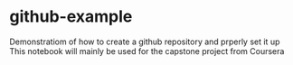 # github-example
Demonstratiom of how to create a github repository and prperly set it up
This notebook will mainly be used for the capstone project from Coursera
